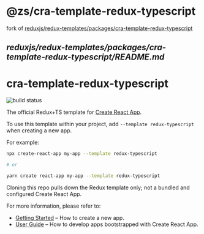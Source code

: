 # @zs/cra-template-redux-typescript

fork of [reduxjs/redux-templates/packages/cra-template-redux-typescript](https://github.com/reduxjs/redux-templates/tree/master/packages)


*reduxjs/redux-templates/packages/cra-template-redux-typescript/README.md*
---
# cra-template-redux-typescript

![build status](https://img.shields.io/github/workflow/status/reduxjs/cra-template-redux-typescript/Tests/master?style=flat-square)

The official Redux+TS template for [Create React App](https://github.com/facebook/create-react-app).

To use this template within your project, add `--template redux-typescript` when creating a new app.

For example:

```sh
npx create-react-app my-app --template redux-typescript

# or

yarn create react-app my-app --template redux-typescript
```

Cloning this repo pulls down the Redux template only; not a bundled and configured Create React App.

For more information, please refer to:

- [Getting Started](https://create-react-app.dev/docs/getting-started) – How to create a new app.
- [User Guide](https://create-react-app.dev) – How to develop apps bootstrapped with Create React App.
